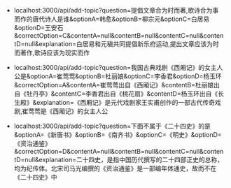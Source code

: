 - localhost:3000/api/add-topic?question=提倡文章合为时而著,歌诗合为事而作的唐代诗人是谁&optionA=韩愈&optionB=柳宗元&optionC=白居易&optionD=王安石&correctOption=C&contentA=null&contentB=null&contentC=null&contentD=null&explanation=白居易和元稹共同提倡新乐府运动,提出文章应该为时而著作,歌诗应该为现实而作

- localhost:3000/api/add-topic?question=我国古典戏剧《西厢记》的女主人公是&optionA=崔莺莺&optionB=杜丽娘&optionC=李香君&optionD=杨玉环&correctOption=A&contentA=崔莺莺出自《西厢记》&contentB=杜丽娘出自《牡丹亭》&contentC=李香君出自《桃花扇》&contentD=杨玉环出自《长生殿》&explanation=《西厢记》是元代戏剧家王实甫创作的一部古代传奇戏剧,崔莺莺是《西厢记》的女主人公

- localhost:3000/api/add-topic?question=下面不属于《二十四史》的是&optionA=《新唐书》&optionB=《南齐书》&optionC=《明史》&optionD=《资治通鉴》&correctOption=D&contentA=null&contentB=null&contentC=null&contentD=null&explanation=二十四史，是指中国历代撰写的二十四部正史的总称，均为纪传体。北宋司马光编撰的《资治通鉴》是一部编年体通史，故而不在《二十四史》中


